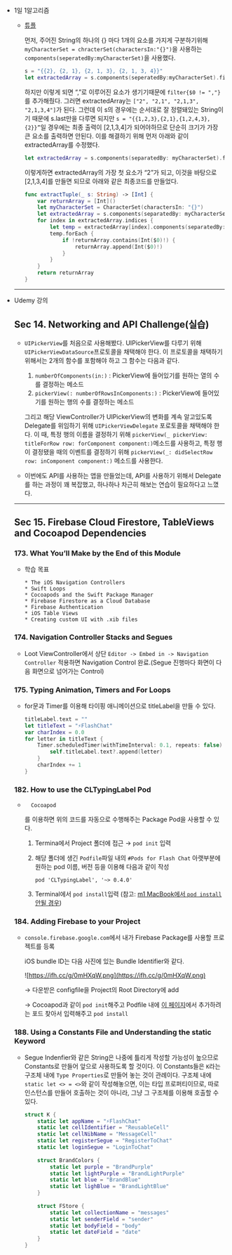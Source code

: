* 1일 1알고리즘

	* [튜플](https://github.com/Hansolkkim/Algorithm/blob/main/Programmers/Programmers/튜플.swift)

		먼저, 주어진 String의 하나의 {} 마다 1개의 요소를 가지게 구분하기위해 `myCharacterSet = chracterSet(charactersIn:"{}")`을 사용하는 `components(seperatedBy:myCharacterSet)`을 사용했다.

		```swift
		s = "{{2}, {2, 1}, {2, 1, 3}, {2, 1, 3, 4}}"
		let extractedArray = s.components(seperatedBy:myCharacterSet).filter{!$0.isEmpty} // extratedArray = ["2", ",", "2,1", ",", "2,1,3", ",", "2,1,3,4"]
		```

		하지만 이렇게 되면 “,”로 이루어진 요소가 생기기때문에 `filter{$0 != ","}`를 추가해줬다. 그러면 extractedArray는 `["2", "2,1", "2,1,3", "2,1,3,4"]`가 된다. 그런데 이 s의 경우에는 순서대로 잘 정렬돼있는 String이기 때문에 s.last만을 다루면 되지만 `s = "{{1,2,3},{2,1},{1,2,4,3},{2}}”`일 경우에는 최종 출력이 [2,1,3,4]가 되어야하므로 단순히 크기가 가장 큰 요소를 출력하면 안된다. 이를 해결하기 위해 먼저 아래와 같이 extractedArray를 수정했다.

		```swift
		let extractedArray = s.components(separatedBy: myCharacterSet).filter{!$0.isEmpty && $0 != ","}.sorted{$0.count < $1.count}
		```

		이렇게하면 extractedArray의 가장 첫 요소가 “2”가 되고, 이것을 바탕으로 [2,1,3,4]를 만들면 되므로 아래와 같은 최종코드를 만들었다.

		```swift
		func extractTuple(_ s: String) -> [Int] {
		    var returnArray = [Int]()
		    let myCharacterSet = CharacterSet(charactersIn: "{}")
		    let extractedArray = s.components(separatedBy: myCharacterSet).filter{!$0.isEmpty && $0 != ","}.sorted{$0.count < $1.count}
		    for index in extractedArray.indices {
		        let temp = extractedArray[index].components(separatedBy: ",")
		        temp.forEach {
		            if !returnArray.contains(Int($0)!) {
		                returnArray.append(Int($0)!)
		            }
		        }
		    }
		    return returnArray
		}
		```

	------

* Udemy 강의

	## Sec 14. Networking and API Challenge(실습)

	* `UIPickerView`를 처음으로 사용해봤다. UIPickerView를 다루기 위해 `UIPickerViewDataSource`프로토콜을 채택해야 한다. 이 프로토콜을 채택하기 위해서는 2개의 함수를 포함해야 하고 그 함수는 다음과 같다.

		1. `numberOfComponents(in:)` : PickerView에 들어있기를 원하는 열의 수를 결정하는 메소드
		2. `pickerView(: numberOfRowsInComponents:)` : PickerView에 들어있기를 원하는 행의 수를 결정하는 메소드

		그리고 해당 ViewController가 UIPickerView의 변화를 계속 알고있도록 Delegate를 위임하기 위해 `UIPickerViewDelegate` 포로토콜을 채택해야 한다. 이 때, 특정 행의 이름을 결정하기 위해 `pickerView(_ pickerView: titleForRow row: forComponent component:)`메소드를 사용하고, 특정 행이 결정됐을 때의 이벤트를 결정하기 위해 `pickerView(_: didSelectRow row: inComponent component:)` 메소드를 사용한다.

	* 이번에도 API를 사용하는 앱을 만들었는데, API를 사용하기 위해서 Delegate를 하는 과정이 꽤 복잡했고, 하나하나 차근히 해보는 연습이 필요하다고 느꼈다.

	------

	## Sec 15. Firebase Cloud Firestore, TableViews and Cocoapod Dependencies

	### 173. What You’ll Make by the End of this Module

	* 학습 목표

		```
		* The iOS Navigation Controllers
		* Swift Loops
		* Cocoapods and the Swift Package Manager
		* Firebase Firestore as a Cloud Database
		* Firebase Authentication
		* iOS Table Views
		* Creating custom UI with .xib files
		```

	### 174. Navigation Controller Stacks and Segues

	* Loot ViewController에서 상단 `Editor -> Embed in -> Navigation Controller` 적용하면 Navigation Control 완료.(Segue 진행마다 화면이 다음 화면으로 넘어가는 Control)

	### 175. Typing Animation, Timers and For Loops

	* for문과 Timer를 이용해 타이핑 애니메이션으로 titleLabel을 만들 수 있다.

		```swift
		titleLabel.text = ""
		let titleText = "⚡️FlashChat"
		var charIndex = 0.0
		for letter in titleText {
		    Timer.scheduledTimer(withTimeInterval: 0.1, repeats: false) {(timer) in
		        self.titleLabel.text?.append(letter)
		    }
		    charIndex += 1
		}
		```

	### 182. How to use the CLTypingLabel Pod

	* ```
		Cocoapod
		```

		를 이용하면 위의 코드를 자동으로 수행해주는 Package Pod을 사용할 수 있다.

		1. Termina에서 Project 폴더에 접근 → `pod init` 입력

		2. 해당 폴더에 생긴 `Podfile`파일 내의 `#Pods for Flash Chat` 아랫부분에 원하는 pod 이름, 버전 등을 이용해 다음과 같이 작성

			`pod 'CLTypingLabel', '~> 0.4.0'`

		3. Terminal에서 `pod install`입력 (참고: [m1 MacBook에서 `pod install`안될 경우](https://www.udemy.com/course/ios-13-app-development-bootcamp/learn/lecture/16813294#questions/15262660))

	### 184. Adding Firebase to your Project

	* `console.firebase.google.com`에서 내가 Firebase Package를 사용할 프로젝트를 등록

		iOS bundle ID는 다음 사진에 있는 Bundle Identifier와 같다.

		![https://ifh.cc/g/0mHXqW.png](https://ifh.cc/g/0mHXqW.png)

		→ 다운받은 configfile을 Project의 Root Directory에 add

		→ Cocoapod과 같이 `pod init`해주고 Podfile 내에 [이 페이지](https://firebase.google.com/docs/ios/setup#available-pods)에서 추가하려는 포드 찾아서 입력해주고 `pod install`

	### 188. Using a Constants File and Understanding the static Keyword

	* Segue Indenfier와 같은 String은 나중에 틀리게 작성할 가능성이 높으므로 Constants로 만들어 앞으로 사용하도록 할 것이다. 이 Constants들은 `K`라는 구조체 내에 `Type Properties`로 만들어 놓는 것이 관례이다. 구조체 내에 `static let <> = <>`와 같이 작성해놓으면, 이는 타입 프로퍼티이므로, 따로 인스턴스를 만들어 호출하는 것이 아니라, 그냥 그 구조체를 이용해 호출할 수 있다.

		```swift
		struct K {
		    static let appName = "⚡️FlashChat"
		    static let cellIdentifier = "ReusableCell"
		    static let cellNibName = "MessageCell"
		    static let registerSegue = "RegisterToChat"
		    static let loginSegue = "LoginToChat"
		    
		    struct BrandColors {
		        static let purple = "BrandPurple"
		        static let lightPurple = "BrandLightPurple"
		        static let blue = "BrandBlue"
		        static let lighBlue = "BrandLightBlue"
		    }
		    
		    struct FStore {
		        static let collectionName = "messages"
		        static let senderField = "sender"
		        static let bodyField = "body"
		        static let dateField = "date"
		    }
		}
		```
